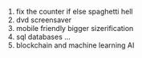 1) fix the counter if else spaghetti hell
2) dvd screensaver
3) mobile friendly bigger sizerification
4) sql databases
...
69) blockchain and machine learning AI
